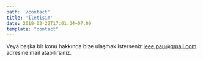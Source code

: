 ```yaml
---
path: '/contact'
title: 'İletişim'
date: 2018-02-22T17:01:34+07:00
template: "contact"
---
```


Veya başka bir konu hakkında bize ulaşmak isterseniz [ieee.pau@gmail.com](mailto:ieee.pau@gmail.com) adresine mail atabilirsiniz.
